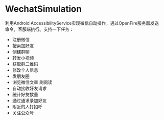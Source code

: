 # WechatSimulation
利用Android AccessibilityService实现微信自动操作，通过OpenFire服务器发送命令，客服端执行。支持一下任务：
* 注册微信
* 搜索加好友
* 创建群聊
* 转发小视频
* 获取群二维码
* 修改个人信息
* 发朋友圈
* 浏览微信文章 刷阅读
* 自动接收好友请求
* 统计好友数量
* 通过通讯录加好友
* 附近的人打招呼
* 关注公众号
